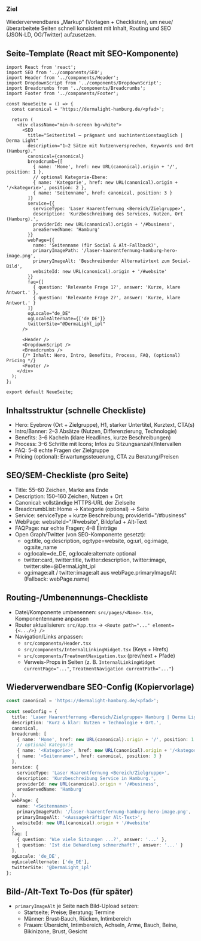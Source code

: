 ### Ziel
Wiederverwendbares „Markup“ (Vorlagen + Checklisten), um neue/überarbeitete Seiten schnell konsistent mit Inhalt, Routing und SEO (JSON‑LD, OG/Twitter) aufzusetzen.

## Seite-Template (React mit SEO-Komponente)
```tsx
import React from 'react';
import SEO from '../components/SEO';
import Header from '../components/Header';
import DropdownScript from '../components/DropdownScript';
import Breadcrumbs from '../components/Breadcrumbs';
import Footer from '../components/Footer';

const NeueSeite = () => {
  const canonical = 'https://dermalight-hamburg.de/<pfad>';

  return (
    <div className="min-h-screen bg-white">
      <SEO
        title="Seitentitel – prägnant und suchintentionstauglich | Derma Light"
        description="1–2 Sätze mit Nutzenversprechen, Keywords und Ort (Hamburg)."
        canonical={canonical}
        breadcrumb={[
          { name: 'Home', href: new URL(canonical).origin + '/', position: 1 },
          // optional Kategorie-Ebene:
          { name: 'Kategorie', href: new URL(canonical).origin + '/<kategorie>', position: 2 },
          { name: 'Seitenname', href: canonical, position: 3 }
        ]}
        service={{
          serviceType: 'Laser Haarentfernung <Bereich/Zielgruppe>',
          description: 'Kurzbeschreibung des Services, Nutzen, Ort (Hamburg).',
          providerId: new URL(canonical).origin + '/#business',
          areaServedName: 'Hamburg'
        }}
        webPage={{
          name: 'Seitenname (für Social & Alt-Fallback)',
          primaryImagePath: '/laser-haarentfernung-hamburg-hero-image.png',
          primaryImageAlt: 'Beschreibender Alternativtext zum Social-Bild',
          websiteId: new URL(canonical).origin + '/#website'
        }}
        faq={[
          { question: 'Relevante Frage 1?', answer: 'Kurze, klare Antwort.' },
          { question: 'Relevante Frage 2?', answer: 'Kurze, klare Antwort.' }
        ]}
        ogLocale="de_DE"
        ogLocaleAlternate={['de_DE']}
        twitterSite="@DermaLight_ipl"
      />

      <Header />
      <DropdownScript />
      <Breadcrumbs />
      {/* Inhalt: Hero, Intro, Benefits, Process, FAQ, (optional) Pricing */}
      <Footer />
    </div>
  );
};

export default NeueSeite;
```

## Inhaltsstruktur (schnelle Checkliste)
- Hero: Eyebrow (Ort + Zielgruppe), H1, starker Untertitel, Kurztext, CTA(s)
- Intro/Banner: 2–3 Absätze (Nutzen, Differenzierung, Technologie)
- Benefits: 3–6 Kacheln (klare Headlines, kurze Beschreibungen)
- Process: 3–6 Schritte mit Icons; Infos zu Sitzungsanzahl/Intervallen
- FAQ: 5–8 echte Fragen der Zielgruppe
- Pricing (optional): Erwartungssteuerung, CTA zu Beratung/Preisen

## SEO/SEM-Checkliste (pro Seite)
- Title: 55–60 Zeichen, Marke ans Ende
- Description: 150–160 Zeichen, Nutzen + Ort
- Canonical: vollständige HTTPS‑URL der Zielseite
- BreadcrumbList: Home → Kategorie (optional) → Seite
- Service: serviceType + kurze Beschreibung; providerId="/#business"
- WebPage: websiteId="/#website", Bildpfad + Alt‑Text
- FAQPage: nur echte Fragen; 4–8 Einträge
- Open Graph/Twitter (von SEO-Komponente gesetzt):
  - og:title, og:description, og:type=website, og:url, og:image, og:site_name
  - og:locale=de_DE, og:locale:alternate optional
  - twitter:card, twitter:title, twitter:description, twitter:image, twitter:site=@DermaLight_ipl
  - og:image:alt / twitter:image:alt aus webPage.primaryImageAlt (Fallback: webPage.name)

## Routing-/Umbenennungs-Checkliste
- Datei/Komponente umbenennen: `src/pages/<Name>.tsx`, Komponentenname anpassen
- Router aktualisieren: `src/App.tsx` → `<Route path="..." element={<.../>} />`
- Navigation/Links anpassen:
  - `src/components/Header.tsx`
  - `src/components/InternalLinkingWidget.tsx` (Keys + Hrefs)
  - `src/components/TreatmentNavigation.tsx` (prev/next + Pfade)
  - Verweis-Props in Seiten (z. B. `InternalLinkingWidget currentPage="..."`, `TreatmentNavigation currentPath="..."`)

## Wiederverwendbare SEO-Config (Kopiervorlage)
```ts
const canonical = 'https://dermalight-hamburg.de/<pfad>';

const seoConfig = {
  title: 'Laser Haarentfernung <Bereich/Zielgruppe> Hamburg | Derma Light',
  description: 'Kurz & klar: Nutzen + Technologie + Ort.',
  canonical,
  breadcrumb: [
    { name: 'Home', href: new URL(canonical).origin + '/', position: 1 },
    // optional Kategorie
    { name: '<Kategorie>', href: new URL(canonical).origin + '/<kategorie>', position: 2 },
    { name: '<Seitenname>', href: canonical, position: 3 }
  ],
  service: {
    serviceType: 'Laser Haarentfernung <Bereich/Zielgruppe>',
    description: 'Kurzbeschreibung Service in Hamburg.',
    providerId: new URL(canonical).origin + '/#business',
    areaServedName: 'Hamburg'
  },
  webPage: {
    name: '<Seitenname>',
    primaryImagePath: '/laser-haarentfernung-hamburg-hero-image.png',
    primaryImageAlt: '<Aussagekräftiger Alt-Text>',
    websiteId: new URL(canonical).origin + '/#website'
  },
  faq: [
    { question: 'Wie viele Sitzungen ...?', answer: '...' },
    { question: 'Ist die Behandlung schmerzhaft?', answer: '...' }
  ],
  ogLocale: 'de_DE',
  ogLocaleAlternate: ['de_DE'],
  twitterSite: '@DermaLight_ipl'
};
```

## Bild-/Alt-Text To‑Dos (für später)
- `primaryImageAlt` je Seite nach Bild-Upload setzen:
  - Startseite; Preise; Beratung; Termine
  - Männer: Brust‑Bauch, Rücken, Intimbereich
  - Frauen: Übersicht, Intimbereich, Achseln, Arme, Bauch, Beine, Bikinizone, Brust, Gesicht


